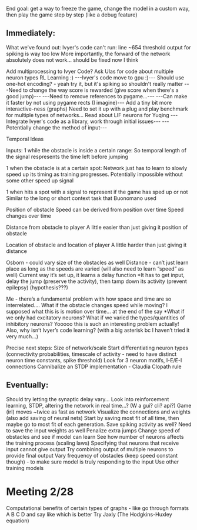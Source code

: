 

End goal: get a way to freeze the game, change the model in a custom way, then play the game step by step (like a debug feature)

## Immediately:
What we've found out: Ivyer's code can't run: line ~654 threshold output for spiking is way too low
	More importantly, the forward of the network absolutely does not work... should be fixed now I think

Add multiprocessing to Ivyer Code?
Ask Ulas for code about multiple neuron types
RL Learning :)
---Ivyer's code move to gpu :)---
Should use one-hot encoding? - yeah try it, but it's spiking so shouldn't really matter
---Need to change the way score is rewarded (give score when there's a good jump)---
---Need to remove references to pygame…---
---Can make it faster by not using pygame rects (I imagine)---
Add a tiny bit more interactive-ness (graphs)
Need to set it up with a plug and play benchmark for multiple types of networks...
Read about LIF neurons for Yuqing
---Integrate Ivyer's code as a library, work through initial issues---
---Potentially change the method of input---

Temporal Ideas

Inputs:
1 while the obstacle is inside a certain range:
	So temporal length of the signal respresents the time left before jumping


1 when the obstacle is at a certain spot:
	Network just has to learn to slowly speed up its timing as training progresses. Potentially impossible without some other speed up signal


1 when hits a spot with a signal to represent if the game has sped up or not
	Similar to the long or short context task that Buonomano used


Position of obstacle
	Speed can be derived from position over time
	Speed changes over time


Distance from obstacle to player
	A little easier than just giving it position of obstacle


Location of obstacle and location of player 
	A little harder than just giving it distance


Osborn - could vary size of the obstacles as well
Distance - can’t just learn place as long as the speeds are varied (will also need to learn “speed” as well)
Current way it’s set up, it learns a delay function
*It has to get input, delay the jump (preserve the activity), then tamp down its activity (prevent epilepsy) (hypothesis???)

Me - there’s a fundamental problem with how space and time are so interrelated….
	What if the obstacle changes speed while moving?
	I supposed what this is is motion over time… at the end of the say
	*What if we only had excitatory neurons? What if we varied the types/quantities of inhibitory neurons? Yooooo this is such an interesting problem actually!
		Also, why isn’t Ivyer’s code learning? (with a big asterisk bc I haven’t tried it very much…)


Precise next steps:
Size of network/scale
Start differentiating neuron types (connectivity probabilities, timescale of activity - need to have distinct neuron time constants, spike threshold)
Look for 3 neuron motifs, I-E/E-I connections
Cannibalize an STDP implementation - Claudia Clopath rule


## Eventually:
Should try letting the synaptic delay vary...
Look into reinforcement learning, STDP, altering the network in real time...? (W a gui? cli? api?)
Game (irl) moves ~twice as fast as network
Visualize the connections and weights (also add saving of neural nets)
Start by saving most fit of all time, then maybe go to most fit of each generation. Save spiking activity as well?
Need to save the input weights as well
Penalize extra jumps
Change speed of obstacles and see if model can learn
See how number of neurons affects the training process (scaling laws)
Specifying that neurons that receive input cannot give output
Try combining output of multiple neurons to provide final output
Vary frequency of obstacles (keep speed constant though) - to make sure model is truly responding to the input
Use other training models

# Meeting 2/28
Computational benefits of certain types of graphs - like go through formats A B C D and say like which is better
Try Jaxly (The Hodgkins-Huxley equation)